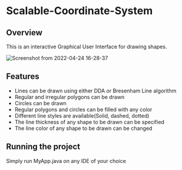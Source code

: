 # Scalable-Coordinate-System
## Overview
This is an interactive Graphical User Interface for drawing shapes.

![Screenshot from 2022-04-24 16-28-37](https://user-images.githubusercontent.com/96436249/164976597-53d915e5-d325-4a65-bc07-654208207516.png)

## Features
* Lines can be drawn using either DDA or Bresenham Line algorithm 
* Regular and irregular polygons can be drawn
* Circles can be drawn
* Regular polygons and circles can be filled with any color
* Different line styles are available(Solid, dashed, dotted)
* The line thickness of any shape to be drawn can be specified
* The line color of any shape to be drawn can be changed

## Running the project
Simply run MyApp.java on any IDE of your choice

